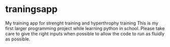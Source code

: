 # traningsapp
My training app for strenght training and hyperthrophy training
This is my first larger programming project while learning python in school. Please take care to give the right inputs when possible to allow the code to run as fluidly as possible.
